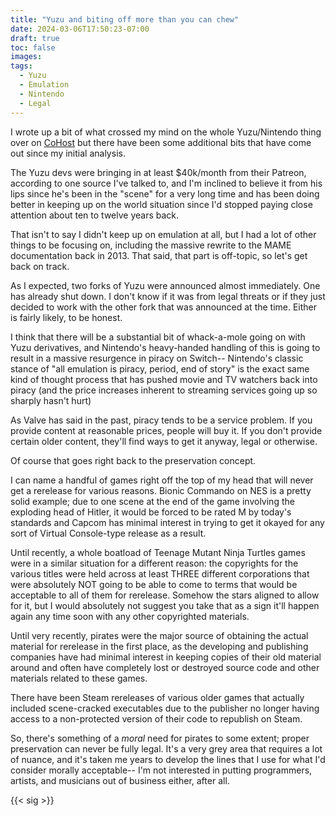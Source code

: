 ```yaml
---
title: "Yuzu and biting off more than you can chew"
date: 2024-03-06T17:50:23-07:00
draft: true
toc: false
images:
tags:
  - Yuzu
  - Emulation
  - Nintendo
  - Legal
---
```


I wrote up a bit of what crossed my mind on the whole Yuzu/Nintendo thing over on [CoHost](https://cohost.org/Firehawke/post/4888276-the-yuzu-thing) but there have been some additional bits that have come out since my initial analysis.

The Yuzu devs were bringing in at least $40k/month from their Patreon, according to one source I've talked to, and I'm inclined to believe it from his lips since he's been in the "scene" for a very long time and has been doing better in keeping up on the world situation since I'd stopped paying close attention about ten to twelve years back.

That isn't to say I didn't keep up on emulation at all, but I had a lot of other things to be focusing on, including the massive rewrite to the MAME documentation back in 2013. That said, that part is off-topic, so let's get back on track.

As I expected, two forks of Yuzu were announced almost immediately. One has already shut down. I don't know if it was from legal threats or if they just decided to work with the other fork that was announced at the time. Either is fairly likely, to be honest.

I think that there will be a substantial bit of whack-a-mole going on with Yuzu derivatives, and Nintendo's heavy-handed handling of this is going to result in a massive resurgence in piracy on Switch-- Nintendo's classic stance of "all emulation is piracy, period, end of story" is the exact same kind of thought process that has pushed movie and TV watchers back into piracy (and the price increases inherent to streaming services going up so sharply hasn't hurt)

As Valve has said in the past, piracy tends to be a service problem. If you provide content at reasonable prices, people will buy it. If you don't provide certain older content, they'll find ways to get it anyway, legal or otherwise.

Of course that goes right back to the preservation concept.

I can name a handful of games right off the top of my head that will never get a rerelease for various reasons. Bionic Commando on NES is a pretty solid example; due to one scene at the end of the game involving the exploding head of Hitler, it would be forced to be rated M by today's standards and Capcom has minimal interest in trying to get it okayed for any sort of Virtual Console-type release as a result.

Until recently, a whole boatload of Teenage Mutant Ninja Turtles games were in a similar situation for a different reason: the copyrights for the various titles were held across at least THREE different corporations that were absolutely NOT going to be able to come to terms that would be acceptable to all of them for rerelease. Somehow the stars aligned to allow for it, but I would absolutely not suggest you take that as a sign it'll happen again any time soon with any other copyrighted materials.

Until very recently, pirates were the major source of obtaining the actual material for rerelease in the first place, as the developing and publishing companies have had minimal interest in keeping copies of their old material around and often have completely lost or destroyed source code and other materials related to these games.

There have been Steam rereleases of various older games that actually included scene-cracked executables due to the publisher no longer having access to a non-protected version of their code to republish on Steam.

So, there's something of a *moral* need for pirates to some extent; proper preservation can never be fully legal. It's a very grey area that requires a lot of nuance, and it's taken me years to develop the lines that I use for what I'd consider morally acceptable-- I'm not interested in putting programmers, artists, and musicians out of business either, after all.

{{< sig >}}
